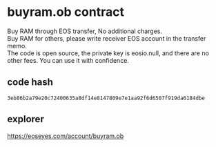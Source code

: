 # buyram.ob contract
Buy RAM through EOS transfer, No additional charges.  
Buy RAM for others, please write receiver EOS account in the transfer memo.  
The code is open source, the private key is eosio.null, and there are no other fees. You can use it with confidence.

## code hash
`3eb86b2a79e20c72400635a8df14e8147809e7e1aa92f6d6507f919da6184dbe`

## explorer
https://eoseyes.com/account/buyram.ob